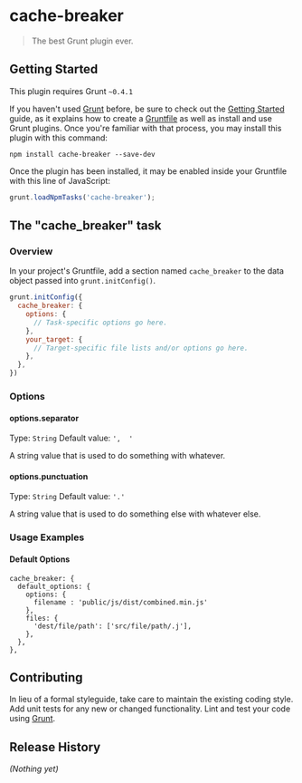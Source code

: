 # cache-breaker

> The best Grunt plugin ever.

## Getting Started
This plugin requires Grunt `~0.4.1`

If you haven't used [Grunt](http://gruntjs.com/) before, be sure to check out the [Getting Started](http://gruntjs.com/getting-started) guide, as it explains how to create a [Gruntfile](http://gruntjs.com/sample-gruntfile) as well as install and use Grunt plugins. Once you're familiar with that process, you may install this plugin with this command:

```shell
npm install cache-breaker --save-dev
```

Once the plugin has been installed, it may be enabled inside your Gruntfile with this line of JavaScript:

```js
grunt.loadNpmTasks('cache-breaker');
```

## The "cache_breaker" task

### Overview
In your project's Gruntfile, add a section named `cache_breaker` to the data object passed into `grunt.initConfig()`.

```js
grunt.initConfig({
  cache_breaker: {
    options: {
      // Task-specific options go here.
    },
    your_target: {
      // Target-specific file lists and/or options go here.
    },
  },
})
```

### Options

#### options.separator
Type: `String`
Default value: `',  '`

A string value that is used to do something with whatever.

#### options.punctuation
Type: `String`
Default value: `'.'`

A string value that is used to do something else with whatever else.

### Usage Examples

#### Default Options

    cache_breaker: {
      default_options: {
        options: {
          filename : 'public/js/dist/combined.min.js'
        },
        files: {
          'dest/file/path': ['src/file/path/.j'],
        },
      },
    },

## Contributing
In lieu of a formal styleguide, take care to maintain the existing coding style. Add unit tests for any new or changed functionality. Lint and test your code using [Grunt](http://gruntjs.com/).

## Release History
_(Nothing yet)_
